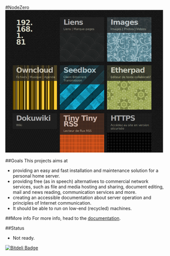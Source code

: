 #NodeZero
![](doc/images/nodezero-home.png)


##Goals
This projects aims at
 * providing an easy and fast installation and maintenance solution for a personal home server.
 * providing free (as in speech) alternatives to commercial network services, such as file and media hosting and sharing, document editing, mail and news reading, communication services and more.
 * creating an accessible documentation about server operation and principles of Internet communication.
 * It should be able to run on low-end (recycled) machines.


##More info
For more info, head to the [documentation](doc/).

##Status
 * Not ready.

[![Bitdeli Badge](https://d2weczhvl823v0.cloudfront.net/nodiscc/nodezero/trend.png)](https://bitdeli.com/free "Bitdeli Badge")

